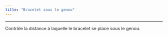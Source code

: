 ```yaml
---
title: "Bracelet sous le genou"
---
```


***

Contrôle la distance à laquelle le bracelet se place sous le genou.




